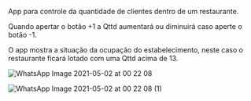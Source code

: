 App para controle da quantidade de clientes dentro de um restaurante.

Quando apertar o botão +1 a Qttd aumentará ou diminuirá caso aperte o botão -1.

O app mostra a situação da ocupação do estabelecimento, neste caso o restaurante ficará lotado com uma Qttd acima de 13.

![WhatsApp Image 2021-05-02 at 00 22 08](https://user-images.githubusercontent.com/76495191/116801084-f1220e00-aadc-11eb-9c88-45a29e2584b3.jpeg)

![WhatsApp Image 2021-05-02 at 00 22 08 (1)](https://user-images.githubusercontent.com/76495191/116801128-3a725d80-aadd-11eb-9cd0-f324d97de55b.jpeg)

